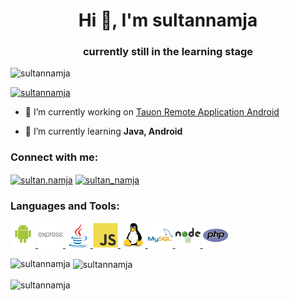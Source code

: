 <h1 align="center">Hi 👋, I'm sultannamja</h1>
<h3 align="center">currently still in the learning stage</h3>

<p align="left"> <img src="https://komarev.com/ghpvc/?username=sultannamja&label=Profile%20views&color=0e75b6&style=flat" alt="sultannamja" /> </p>

<p align="left"> <a href="https://github.com/ryo-ma/github-profile-trophy"><img src="https://github-profile-trophy.vercel.app/?username=sultannamja" alt="sultannamja" /></a> </p>

- 🔭 I’m currently working on [Tauon Remote Application Android](https://github.com/sultannamja/tauonremote_android)

- 🌱 I’m currently learning **Java, Android**

<h3 align="left">Connect with me:</h3>
<p align="left">
<a href="https://fb.com/sultan.namja" target="blank"><img align="center" src="https://cdn.jsdelivr.net/npm/simple-icons@3.0.1/icons/facebook.svg" alt="sultan.namja" height="30" width="40" /></a>
<a href="https://instagram.com/sultan_namja" target="blank"><img align="center" src="https://cdn.jsdelivr.net/npm/simple-icons@3.0.1/icons/instagram.svg" alt="sultan_namja" height="30" width="40" /></a>
</p>

<h3 align="left">Languages and Tools:</h3>
<p align="left"> <a href="https://developer.android.com" target="_blank"> <img src="https://raw.githubusercontent.com/devicons/devicon/master/icons/android/android-original-wordmark.svg" alt="android" width="40" height="40"/> </a> <a href="https://expressjs.com" target="_blank"> <img src="https://raw.githubusercontent.com/devicons/devicon/master/icons/express/express-original-wordmark.svg" alt="express" width="40" height="40"/> </a> <a href="https://www.java.com" target="_blank"> <img src="https://raw.githubusercontent.com/devicons/devicon/master/icons/java/java-original.svg" alt="java" width="40" height="40"/> </a> <a href="https://developer.mozilla.org/en-US/docs/Web/JavaScript" target="_blank"> <img src="https://raw.githubusercontent.com/devicons/devicon/master/icons/javascript/javascript-original.svg" alt="javascript" width="40" height="40"/> </a> <a href="https://www.linux.org/" target="_blank"> <img src="https://raw.githubusercontent.com/devicons/devicon/master/icons/linux/linux-original.svg" alt="linux" width="40" height="40"/> </a> <a href="https://www.mysql.com/" target="_blank"> <img src="https://raw.githubusercontent.com/devicons/devicon/master/icons/mysql/mysql-original-wordmark.svg" alt="mysql" width="40" height="40"/> </a> <a href="https://nodejs.org" target="_blank"> <img src="https://raw.githubusercontent.com/devicons/devicon/master/icons/nodejs/nodejs-original-wordmark.svg" alt="nodejs" width="40" height="40"/> </a> <a href="https://www.php.net" target="_blank"> <img src="https://raw.githubusercontent.com/devicons/devicon/master/icons/php/php-original.svg" alt="php" width="40" height="40"/> </a> </p>

<p><img align="left" src="https://github-readme-stats.vercel.app/api/top-langs?username=sultannamja&show_icons=true&locale=en&layout=compact" alt="sultannamja" /></p>

<p>&nbsp;<img align="center" src="https://github-readme-stats.vercel.app/api?username=sultannamja&show_icons=true&locale=en" alt="sultannamja" /></p>

<p><img align="center" src="https://github-readme-streak-stats.herokuapp.com/?user=sultannamja&" alt="sultannamja" /></p>

